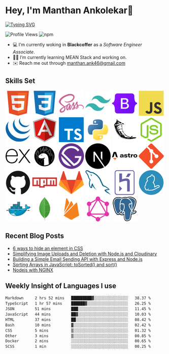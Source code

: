 # Hey, I'm Manthan Ankolekar👋

[![Typing SVG](https://readme-typing-svg.demolab.com?font=Fira+Code&pause=1000&width=435&lines=Front+End+Developer;Learn%2C+Build%2C+Repeat)](https://git.io/typing-svg)

![Profile Views](https://komarev.com/ghpvc/?username=manthanank&color=brightgreen)
![npm](https://img.shields.io/npm/dt/manthanank)
<!-- ![npm](https://img.shields.io/npm/dw/manthanank)
![npm](https://img.shields.io/npm/dm/manthanank)
![npm](https://img.shields.io/npm/dy/manthanank) -->

- 💻 I’m currently woking in **Blackcoffer** as a *Software Engineer Associate*.
- 🧑‍💻 I’m currently learning MEAN Stack and working on.
- ✉️ Reach me out through [manthan.ank46@gmail.com](mailto:manthan.ank46@gmail.com)

## Skills Set

![HTML5](/assets/svg/html.svg)
![CSS3](/assets/svg/css.svg)
![SASS](/assets/svg/sass.svg)
![TailwindCSS](/assets/svg/tailwindcss.svg)
![Bootstrap](/assets/svg/bootstrap.svg)
![JavaScript](/assets/svg/javascript.svg)
![jQuery](/assets/svg/jquery.svg)
![Angular](/assets/svg/angular.svg)
![Typescript](/assets/svg/typescript.svg)
![Python](/assets/svg/python.svg)
![Flask](/assets/svg/flask.svg)
![Node.js](/assets/svg/nodejs.svg)
![Express](/assets/svg/express.svg)
![Deno](/assets/svg/deno.svg)
![Gatsby](/assets/svg/gatsby.svg)
![NextJs](/assets/svg/nextjs.svg)
![Astro](/assets/svg/astro.svg)
![Git](/assets/svg/git.svg)
![GitHub](/assets/svg/github.svg)
![Npm](/assets/svg/npm.svg)
![GitLab](/assets/svg/gitlab.svg)
![MySQL](/assets/svg/mysql.svg)
![Heroku](/assets/svg/heroku.svg)
![Yarn](/assets/svg/yarn.svg)
![Docker](/assets/svg/docker.svg)
![MongoDB](/assets/svg//mongodb.svg)
![Firebase](/assets/svg/firebase.svg)
![GraphQL](/assets/svg/graphql.svg)
![Postgresql](/assets/svg/postgresql.svg)

## Recent Blog Posts

<!-- BLOG-POST-LIST:START -->
- [6 ways to hide an element in CSS](https://dev.to/manthanank/6-ways-to-hide-an-element-in-css-2e10)
- [Simplifying Image Uploads and Deletion with Node.js and Cloudinary](https://dev.to/manthanank/simplifying-image-uploads-and-deletion-with-nodejs-and-cloudinary-e6p)
- [Building a Simple Email Sending API with Express and Node.js](https://dev.to/manthanank/building-a-simple-email-sending-api-with-express-and-nodejs-eln)
- [Sorting Arrays in JavaScript: toSorted&lpar;&rpar; and sort&lpar;&rpar;](https://dev.to/manthanank/sorting-arrays-in-javascript-tosorted-and-sort-4pf6)
- [Nodejs with NGINX](https://dev.to/manthanank/nodejs-with-nginx-35d1)
<!-- BLOG-POST-LIST:END -->

## Weekly Insight of Languages I use

<!--START_SECTION:waka-->

```txt
Markdown     2 hrs 52 mins   █████████▓░░░░░░░░░░░░░░░   38.37 %
TypeScript   1 hr 57 mins    ██████▓░░░░░░░░░░░░░░░░░░   26.25 %
JSON         51 mins         ███░░░░░░░░░░░░░░░░░░░░░░   11.45 %
JavaScript   44 mins         ██▓░░░░░░░░░░░░░░░░░░░░░░   10.03 %
HTML         37 mins         ██░░░░░░░░░░░░░░░░░░░░░░░   08.42 %
Bash         10 mins         ▓░░░░░░░░░░░░░░░░░░░░░░░░   02.42 %
CSS          5 mins          ▒░░░░░░░░░░░░░░░░░░░░░░░░   01.32 %
Other        3 mins          ▒░░░░░░░░░░░░░░░░░░░░░░░░   00.85 %
Docker       2 mins          ░░░░░░░░░░░░░░░░░░░░░░░░░   00.65 %
SCSS         1 min           ░░░░░░░░░░░░░░░░░░░░░░░░░   00.25 %
```

<!--END_SECTION:waka-->
